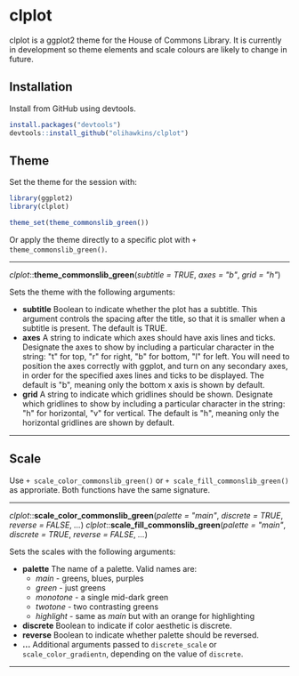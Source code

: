 # clplot

clplot is a ggplot2 theme for the House of Commons Library. It is currently in development so theme elements and scale colours are likely to change in future.

## Installation

Install from GitHub using devtools.

``` r
install.packages("devtools")
devtools::install_github("olihawkins/clplot")
```

## Theme

Set the theme for the session with:

```r
library(ggplot2)
library(clplot)

theme_set(theme_commonslib_green())
```

Or apply the theme directly to a specific plot with `+ theme_commonslib_green()`.

---

_clplot_::__theme_commonslib_green__(_subtitle = TRUE_, _axes = "b"_, _grid = "h"_)

Sets the theme with the following arguments:

* __subtitle__ Boolean to indicate whether the plot has a subtitle. This argument controls the spacing after the title, so that it is smaller when a subtitle is present. The default is TRUE.
* __axes__ A string to indicate which axes should have axis lines and ticks. Designate the axes to show by including a particular character in the string: "t" for top, "r" for right, "b" for bottom, "l" for left. You will need to position the axes correctly with ggplot, and turn on any secondary axes, in order for the specified axes lines and ticks to be displayed. The default is "b", meaning only the bottom x axis is shown by default.
* __grid__ A string to indicate which gridlines should be shown. Designate which gridlines to show by including a particular character in the string: "h" for horizontal, "v" for vertical. The default is "h", meaning only the horizontal gridlines are shown by default.

---

## Scale

Use `+ scale_color_commonslib_green()` or `+ scale_fill_commonslib_green()` as approriate. Both functions have the same signature.

---

_clplot_::__scale_color_commonslib_green__(_palette = "main"_, _discrete = TRUE_, _reverse = FALSE_, _..._)
_clplot_::__scale_fill_commonslib_green__(_palette = "main"_, _discrete = TRUE_, _reverse = FALSE_, _..._)

Sets the scales with the following arguments:

* __palette__ The name of a palette. Valid names are:
    * _main_ - greens, blues, purples
    * _green_ - just greens
    * _monotone_ - a single mid-dark green
    * _twotone_ - two contrasting greens
    * _highlight_ - same as _main_ but with an orange for highlighting
* __discrete__ Boolean to indicate if color aesthetic is discrete.
* __reverse__ Boolean to indicate whether palette should be reversed.
* __...__ Additional arguments passed to `discrete_scale` or `scale_color_gradientn`, depending on the value of `discrete`.

---
